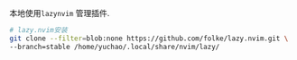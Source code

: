 
本地使用`lazynvim` 管理插件.

```bash
# lazy.nvim安装
git clone --filter=blob:none https://github.com/folke/lazy.nvim.git \
--branch=stable /home/yuchao/.local/share/nvim/lazy/
```


